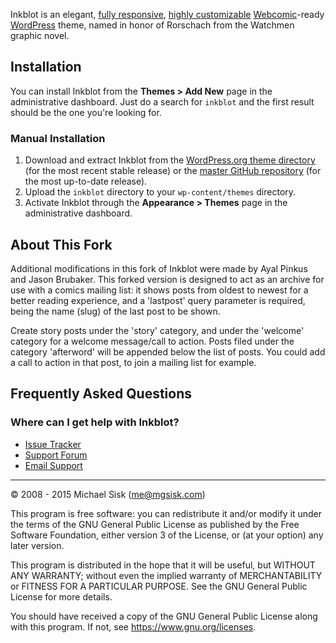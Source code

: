 Inkblot is an elegant, [fully responsive](https://en.wikipedia.org/wiki/Responsive_web_design), [highly customizable](https://codex.wordpress.org/Appearance_Customize_Screen) [Webcomic](https://github.com/mgsisk/webcomic)-ready [WordPress](https://wordpress.org) theme, named in honor of Rorschach from the Watchmen graphic novel.

## Installation

You can install Inkblot from the **Themes > Add New** page in the administrative dashboard. Just do a search for `inkblot` and the first result should be the one you're looking for.

### Manual Installation

1. Download and extract Inkblot from the [WordPress.org theme directory](https://wordpress.org/themes/inkblot) (for the most recent stable release) or the [master GitHub repository](https://github.com/mgsisk/inkblot) (for the most up-to-date release).
2. Upload the `inkblot` directory to your `wp-content/themes` directory.
3. Activate Inkblot through the **Appearance > Themes** page in the administrative dashboard.


## About This Fork

Additional modifications in this fork of Inkblot were made by Ayal Pinkus and Jason Brubaker. This forked version is designed to act as an archive for use with a comics mailing list: it shows posts from oldest to newest for a better reading experience, and a 'lastpost' query parameter is required, being the name (slug) of the last post to be shown. 

Create story posts under the 'story' category, and under the 'welcome' category for a welcome message/call to action. Posts filed under the category 'afterword' will be appended below the list of posts. You could add a call to action in that post, to join a mailing list for example.


## Frequently Asked Questions

### Where can I get help with Inkblot?

- [Issue Tracker](https://github.com/mgsisk/inkblot/issues)
- [Support Forum](https://wordpress.org/support/theme/inkblot)
- [Email Support](mailto:help@mgsisk.com)

---

© 2008 - 2015 Michael Sisk (me@mgsisk.com)

This program is free software: you can redistribute it and/or modify
it under the terms of the GNU General Public License as published by
the Free Software Foundation, either version 3 of the License, or
(at your option) any later version.

This program is distributed in the hope that it will be useful,
but WITHOUT ANY WARRANTY; without even the implied warranty of
MERCHANTABILITY or FITNESS FOR A PARTICULAR PURPOSE.  See the
GNU General Public License for more details.

You should have received a copy of the GNU General Public License
along with this program.  If not, see https://www.gnu.org/licenses.
